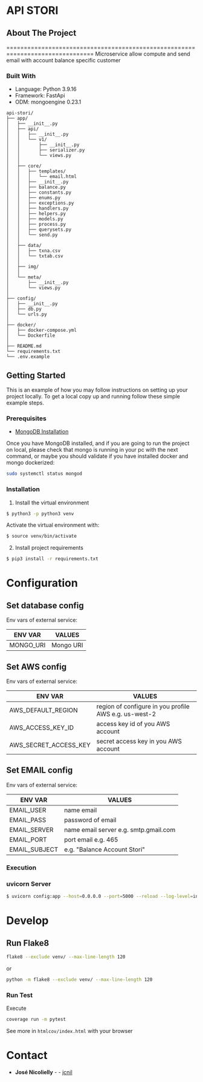 # API STORI

## About The Project
===============================================================================
Microservice allow compute and send email with account balance specific customer 

### Built With
* Language: Python 3.9.16
* Framework: FastApi
* ODM: mongoengine 0.23.1

```
api-stori/
├── app/
│   ├── __init__.py
│   ├── api/
│   │   ├── __init__.py
│   │   └── v1/
│   │       ├── __init__.py
│   │       ├── serializer.py
│   │       └── views.py
│   │
│   ├── core/
│   │   ├── templates/
│   │   │   └── email.html
│   │   ├── __init__.py
│   │   ├── balance.py
│   │   ├── constants.py
│   │   ├── enums.py
│   │   ├── exceptions.py
│   │   ├── handlers.py
│   │   ├── helpers.py
│   │   ├── models.py
│   │   ├── process.py
│   │   ├── querysets.py
│   │   └── send.py
│   │
│   ├── data/
│   │   ├── txna.csv
│   │   └── txtab.csv
│   │
│   ├── img/
│   │
│   └── meta/
│       ├── __init__.py
│       └── views.py
│
├── config/
│   ├── __init__.py
│   ├── db.py
│   └── urls.py
│
├── docker/
│   ├── docker-compose.yml
│   └── Dockerfile
│
├── README.md
└── requirements.txt
└── .env.example
```

## Getting Started

This is an example of how you may follow instructions on setting up your project locally.
To get a local copy up and running follow these simple example steps.

### Prerequisites
* [MongoDB Installation](https://docs.mongodb.com/manual/installation/)

Once you have MongoDB installed, and if you are going to run the project on local, please check that mongo
is running in your pc with the next command, or maybe you should validate if you have installed docker and mongo dockerized:

```sh
sudo systemctl status mongod
```

### Installation 

1. Install the virtual environment
```sh
$ python3 -p python3 venv
```
Activate the virtual environment with:
```sh
$ source venv/bin/activate
```
2. Install project requirements
```sh
$ pip3 install -r requirements.txt
```
Configuration
=============

## Set database config

Env vars of external service:

ENV VAR                 |   VALUES                                              |
---                     |   ---                                                 |
MONGO_URI               |   Mongo URI                                           |

## Set AWS config

Env vars of external service:

ENV VAR                 |   VALUES                                              |
---                     |   ---                                                 |
AWS_DEFAULT_REGION      | region of configure in you profile AWS e.g. us-west-2 |              
AWS_ACCESS_KEY_ID       | access key id of you AWS account                      |
AWS_SECRET_ACCESS_KEY   | secret access key in you AWS account                  |

## Set EMAIL config

Env vars of external service:

ENV VAR                 |   VALUES                                              |
---                     |   ---                                                 |
EMAIL_USER              | name email                                            |
EMAIL_PASS              | password of email                                     |
EMAIL_SERVER            | name email server e.g. smtp.gmail.com                 |
EMAIL_PORT              | port email e.g. 465                                   |
EMAIL_SUBJECT           | e.g. "Balance Account Stori"                          |

### Execution

### uvicorn Server
```sh
$ uvicorn config:app --host=0.0.0.0 --port=5000 --reload --log-level=info
```

Develop
=======

## Run Flake8

```sh
flake8 --exclude venv/ --max-line-length 120
```

or 

```sh
python -m flake8 --exclude venv/ --max-line-length 120
```

### Run Test
Execute
```sh
coverage run -m pytest
```
See more in `htmlcov/index.html` with your browser

Contact
=======
* **José Nicolielly** - - [jcnil](https://github.com/jcnil/api_stori)
